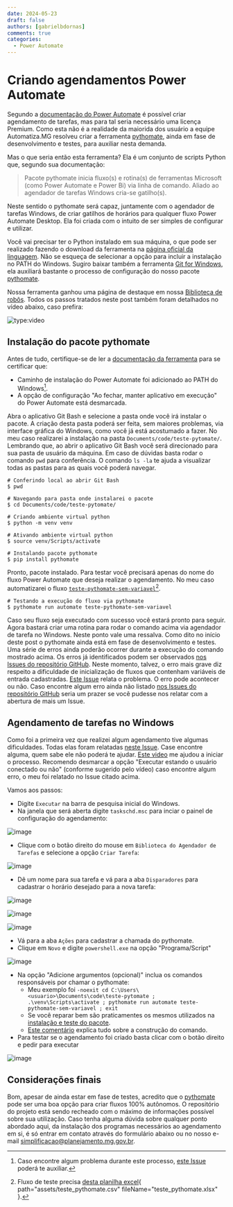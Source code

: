 ```yaml
---
date: 2024-05-23
draft: false
authors: [gabrielbdornas]
comments: true
categories:
  - Power Automate
---
```


# Criando agendamentos Power Automate

Segundo a [documentação do Power Automate](https://learn.microsoft.com/en-us/power-automate/desktop-flows/run-desktop-flows-url-shortcuts#prerequisites) é possível criar agendamento de tarefas, mas para tal seria necessário uma licença Premium.
Como esta não é a realidade da maiorida dos usuário a equipe Automatiza.MG resolveu criar a ferramenta [pythomate](https://github.com/automatiza-mg/pythomate), ainda em fase de desenvolvimento e testes, para auxiliar nesta demanda.

<!-- more -->

Mas o que seria então esta ferramenta?
Ela é um conjunto de scripts Python que, segundo sua documentação:

> Pacote pythomate inicia fluxo(s) e rotina(s) de ferramentas Microsoft (como Power Automate e Power Bi) via linha de comando.
> Aliado ao agendador de tarefas Windows cria-se gatilho(s).

Neste sentido o pythomate será capaz, juntamente com o agendador de tarefas Windows, de criar gatilhos de horários para qualquer fluxo Power Automate Desktop.
Ela foi criada com o intuito de ser simples de configurar e utilizar.

Você vai precisar ter o Python instalado em sua máquina, o que pode ser realizado fazendo o download da ferramenta na [página oficial da linguagem](https://www.python.org/downloads/).
Não se esqueça de selecionar a opção para incluir a instalação no PATH do Windows.
Sugiro baixar também a ferramenta [Git for Windows](https://git-scm.com/download/win), ela auxiliará bastante o processo de configuração do nosso pacote [pythomate](https://github.com/automatiza-mg/pythomate).

Nossa ferramenta ganhou uma página de destaque em nossa [Biblioteca de robôs](../../../robos/pythomate/).
Todos os passos tratados neste post também foram detalhados no vídeo abaixo, caso prefira:

![type:video](https://www.youtube.com/embed/09ceWwO6Xx0)

## Instalação do pacote pythomate

Antes de tudo, certifique-se de ler a [documentação da ferramenta](https://github.com/automatiza-mg/pythomate?tab=readme-ov-file#instala%C3%A7%C3%A3o) para se certificar que:

- Caminho de instalação do Power Automate foi adicionado ao PATH do Windows[^1].
- A opção de configuração "Ao fechar, manter aplicativo em execução" do Power Automate está desmarcada.

Abra o aplicativo Git Bash e selecione a pasta onde você irá instalar o pacote.
A criação desta pasta poderá ser feita, sem maiores problemas, via interface gráfica do Windows, como você já está acostumado a fazer.
No meu caso realizarei a instalação na pasta `Documents/code/teste-pytomate/`.
Lembrando que, ao abrir o aplicativo Git Bash você será direcionado para sua pasta de usuário da máquina.
Em caso de dúvidas basta rodar o comando  `pwd` para conferência.
O comando `ls -la` te ajuda a visualizar todas as pastas para as quais você poderá navegar.

```
# Conferindo local ao abrir Git Bash
$ pwd

# Navegando para pasta onde instalarei o pacote
$ cd Documents/code/teste-pytomate/

# Criando ambiente virtual python
$ python -m venv venv

# Ativando ambiente virtual python
$ source venv/Scripts/activate

# Instalando pacote pythomate
$ pip install pythomate
```

Pronto, pacote instalado.
Para testar você precisará apenas do nome do fluxo Power Automate que deseja realizar o agendamento.
No meu caso automatizarei o fluxo [`teste-pythomate-sem-variavel`](https://github.com/automatiza-mg/biblioteca-de-robos/blob/main/robos/teste_pythomate.txt)[^2].

```
# Testando a execução do fluxo via pythomate
$ pythomate run automate teste-pythomate-sem-variavel
```

Caso seu fluxo seja executado com sucesso você estará pronto para seguir.
Agora bastará criar uma rotina para rodar o comando acima via agendador de tarefa no Windows.
Neste ponto vale uma ressalva.
Como dito no início deste post o pythomate ainda está em fase de desenvolvimento e testes.
Uma série de erros ainda poderão ocorrer durante a execução do comando mostrado acima.
Os erros já identificados podem ser observados [nos Issues do repositório GitHub](https://github.com/automatiza-mg/pythomate/issues).
Neste momento, talvez, o erro mais grave diz respeito a dificuldade de inicialização de fluxos que contenham variáveis de entrada cadastradas.
[Este Issue](https://github.com/automatiza-mg/pythomate/issues/12) relata o problema.
O erro pode acontecer ou não.
Caso encontre algum erro ainda não listado [nos Issues do repositório GitHub](https://github.com/automatiza-mg/pythomate/issues) seria um prazer se você pudesse nos relatar com a abertura de mais um Issue.

## Agendamento de tarefas no Windows

Como foi a primeira vez que realizei algum agendamento tive algumas dificuldades.
Todas elas foram relatadas [neste Issue](https://github.com/automatiza-mg/pythomate/issues/16).
Case encontre alguma, quem sabe ele não poderá te ajudar.
[Este video](https://www.youtube.com/watch?v=Gq-2tAQP_hE) me ajudou a iniciar o processo.
Recomendo desmarcar a opção "Executar estando o usuário conectado ou não" (conforme sugerido pelo vídeo) caso encontre algum erro, o meu foi relatado no Issue citado acima.

Vamos aos passos:

  - Digite `Executar` na barra de pesquisa inicial do Windows.
  - Na janela que será aberta digite `taskschd.msc` para inciar o painel de configuração do agendamento:

![image](https://github.com/automatiza-mg/automatizacoes/assets/49699290/387f596b-f253-4b97-86f5-b209093c8430)

  - Clique com o botão direito do mouse em `Biblioteca do Agendador de Tarefas` e selecione a opção  `Criar Tarefa`:

![image](https://github.com/automatiza-mg/automatizacoes/assets/49699290/cc61285f-fb7b-493f-acf9-29873e2ab0a3)

  - Dê um nome para sua tarefa e vá para a aba `Disparadores` para cadastrar o horário desejado para a nova tarefa:

![image](https://github.com/automatiza-mg/automatizacoes/assets/49699290/348f1cbd-b8fb-49c3-81fb-d5f6070ce845)

![image](https://github.com/automatiza-mg/automatizacoes/assets/49699290/348168bb-244d-43f7-b94d-c8e74d8b0263)

![image](https://github.com/automatiza-mg/automatizacoes/assets/49699290/7cb056a1-6d24-4956-a6ca-5910c92a1566)

  - Vá para a aba `Ações` para cadastrar a chamada do pythomate.
  - Clique em `Novo` e digite `powershell.exe` na opção "Programa/Script"

![image](https://github.com/automatiza-mg/automatizacoes/assets/49699290/35a10713-3ae9-426e-af8f-a02737d2c050)

  - Na opção "Adicione argumentos (opcional)" inclua os comandos responsáveis por chamar o pythomate:
    - Meu exemplo foi `-noexit cd C:\Users\<usuario>\Documents\code\teste-pytomate ; .\venv\Scripts\activate ; pythomate run automate teste-pythomate-sem-variavel ; exit`
    - Se você reparar bem são praticamentes os mesmos utilizados na [instalação e teste do pacote](#instalacao-do-pacote-pythomate).
    - [Este comentário](https://github.com/automatiza-mg/pythomate/issues/16#issuecomment-2127188908) explica tudo sobre a construção do comando.
  - Para testar se o agendamento foi criado basta clicar com o botão direito e pedir para executar

![image](https://github.com/automatiza-mg/automatizacoes/assets/49699290/4109056f-e1af-4be2-85e4-89a22f3f4864)

## Considerações finais

Bom, apesar de ainda estar em fase de testes, acredito que o [pythomate](https://github.com/automatiza-mg/pythomate) pode ser uma boa opção para criar fluxos 100% autônomos.
O repositório do projeto está sendo recheado com o máximo de informações possível sobre sua utilização.
Caso tenha alguma dúvida sobre qualquer ponto abordado aqui, da instalação dos programas necessários ao agendamento em si, é só entrar em contato através do formulário abaixo ou no nosso e-mail [simplificacao@planejamento.mg.gov.br](mailto:simplificacao@planejamento.mg.gov.br).

[^1]: Caso encontre algum problema durante este processo, [este Issue](https://github.com/automatiza-mg/pythomate/issues/18) poderá te auxiliar.
[^2]: Fluxo de teste precisa [desta planilha excel](javascript:void(0);){ path="assets/teste_pythomate.csv" fileName="teste_pythomate.xlsx" }.
